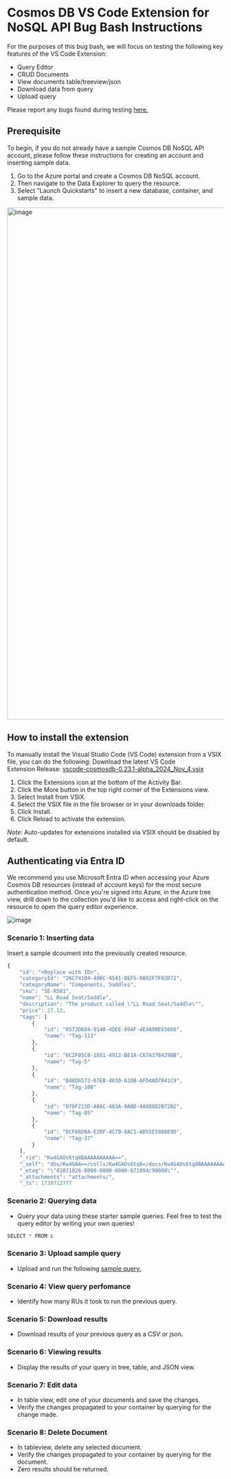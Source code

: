 # Cosmos DB VS Code Extension for NoSQL API Bug Bash Instructions

For the purposes of this bug bash, we will focus on testing the following key features of the VS Code Extension: 
- Query Editor
- CRUD Documents
- View documents table/treeview/json
- Download data from query
- Upload query

Please report any bugs found during testing [here.](https://msdata.visualstudio.com/ba574a88-a171-48e0-8fcb-5fef6d23739c/_workitems/create/Bug?templateId=b2e99ad5-c743-44fc-8d99-c10f6e19997c&ownerId=53949023-eaac-440a-ae64-84428a77f43e)


## Prerequisite
To begin, if you do not already have a sample Cosmos DB NoSQL API account, please follow these instructions for creating an account and inserting sample data.

1. Go to the Azure portal and create a Cosmos DB NoSQL account.
2. Then navigate to the Data Explorer to query the resource.
3. Select "Launch Quickstarts" to insert a new database, container, and sample data.
<img width="1190" alt="image" src="https://github.com/user-attachments/assets/342a8b91-6a4e-49e7-abe0-6fe430b9d74e">

## How to install the extension

To manually install the Visual Studio Code (VS Code) extension from a VSIX file, you can do the following:
Download the latest VS Code Extension Release: [vscode-cosmosdb-0.23.1-alpha_2024_Nov_4.vsix](https://microsofteur-my.sharepoint.com/personal/sevoku_microsoft_com/_layouts/15/onedrive.aspx?id=%2Fpersonal%2Fsevoku%5Fmicrosoft%5Fcom%2FDocuments%2Fvscode%2Dcosmosdb%2D0%2E23%2E1%2Dalpha%5F2024%5FNov%5F4%2Evsix&parent=%2Fpersonal%2Fsevoku%5Fmicrosoft%5Fcom%2FDocuments&ct=1730740858008&or=Teams%2DHL&ga=1&LOF=1)
1. Click the Extensions icon at the bottom of the Activity Bar.
2. Click the More button in the top right corner of the Extensions view.
3. Select Install from VSIX.
4. Select the VSIX file in the file browser or in your downloads folder.
5. Click Install.
6. Click Reload to activate the extension.

*Note*: Auto-updates for extensions installed via VSIX should be disabled by default.

## Authenticating via Entra ID
We recommend you use Microsoft Entra ID when accessing your Azure Cosmos DB resources (instead of account keys) for the most secure authentication method. Once you're signed into Azure, in the Azure tree view, drill down to the collection you'd like to access and right-click on the resource to open the query editor experience.

![image](https://github.com/user-attachments/assets/d4d02dc3-8db3-4317-8574-5825af3e8442)


### Scenario 1: Inserting data 
Insert a sample dcoument into the previously created resource.
```javascript
{
    "id": "<Replace with ID>",
    "categoryId": "26C74104-40BC-4541-8EF5-9892F7F03D72",
    "categoryName": "Components, Saddles",
    "sku": "SE-R581",
    "name": "LL Road Seat/Saddle",
    "description": "The product called \"LL Road Seat/Saddle\"",
    "price": 27.12,
    "tags": [
        {
            "id": "0573D684-9140-4DEE-89AF-4E4A90E65666",
            "name": "Tag-113"
        },
        {
            "id": "6C2F05C8-1E61-4912-BE1A-C67A378429BB",
            "name": "Tag-5"
        },
        {
            "id": "B48D6572-67EB-4630-A1DB-AFD4AD7041C9",
            "name": "Tag-100"
        },
        {
            "id": "D70F215D-A8AC-483A-9ABD-4A008D2B72B2",
            "name": "Tag-85"
        },
        {
            "id": "DCF66D9A-E2BF-4C70-8AC1-AD55E5988E9D",
            "name": "Tag-37"
        }
    ],
    "_rid": "Kw4GAOs6tq8BAAAAAAAAAA==",
    "_self": "dbs/Kw4GAA==/colls/Kw4GAOs6tq8=/docs/Kw4GAOs6tq8BAAAAAAAAAA==/",
    "_etag": "\"41071826-0000-0800-0000-672894c90000\"",
    "_attachments": "attachments/",
    "_ts": 1730712777

```

### Scenario 2: Querying data 
- Query your data using these starter sample queries. Feel free to test the query editor by writing your own queries!

```javascript
SELECT * FROM c
```

### Scenario 3: Upload sample query

- Upload and run the following [sample query.](https://github.com/StefArroyo/vscode-nosql-bug-bash-instructions/blob/main/SELECT%20%20FROM%20c%20OFFSET%200%20LIMIT%2010.sql )


### Scenario 4: View query perfomance

- Identify how many RUs it took to run the previous query.

### Scenario 5: Download results

- Download results of your previous query as a CSV or json.


### Scenario 6: Viewing results

- Display the results of your query in tree, table, and JSON view.

### Scenario 7: Edit data

- In table view, edit one of your documents and save the changes.
- Verify the changes propagated to your container by querying for the change made.

### Scenario 8: Delete Document
- In tableview, delete any selected document.
- Verify the changes propagated to your container by querying for the document.
- Zero results should be returned.










